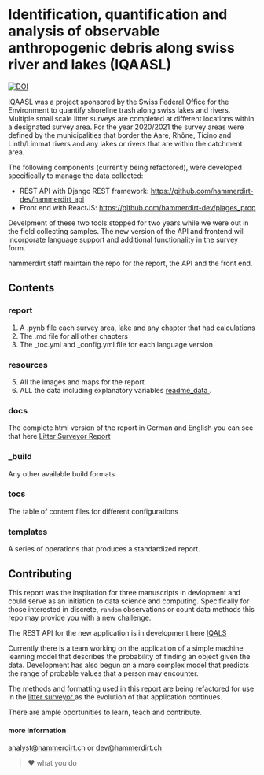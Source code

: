 # Identification, quantification and analysis of observable anthropogenic debris along swiss river and lakes (IQAASL)

[![DOI](https://zenodo.org/badge/382063409.svg)](https://zenodo.org/badge/latestdoi/382063409)

IQAASL was a project sponsored by the Swiss Federal Office for the Environment to quantify shoreline trash along swiss lakes and rivers. Multiple small scale litter surveys are completed at different locations within a designated survey area. For the year 2020/2021 the survey areas were defined by the municipalities that border the Aare, Rhône, Ticino and Linth/Limmat rivers and any lakes or rivers that are within the catchment area.

The following components (currently being refactored), were developed specifically to manage the data collected:

* REST API with Django REST framework: https://github.com/hammerdirt-dev/hammerdirt_api
* Front end with ReactJS: https://github.com/hammerdirt-dev/plages_prop

Develpment of these two tools stopped for two years while we were out in the field collecting samples. The new version of the API and frontend will incorporate language support and additional functionality in the survey form.

hammerdirt staff maintain the repo for the report, the API and the front end.

## Contents

### report

1. A .pynb file each survey area, lake and any chapter that had calculations
2. The  .md file for all other chapters
3. The \_toc.yml and \_config.yml file for each language version

### resources
5. All the images and maps for the report
6. ALL the data including explanatory variables [ readme_data ](https://github.com/hammerdirt-analyst/IQAASL-End-0f-Sampling-2021/blob/main/resources/readme_data.md).

### docs

The complete html version of the report in German and English you can see that here [Litter Surveyor Report](https://hammerdirt-analyst.github.io/IQAASL-End-0f-Sampling-2021/titlepage.html)

### \_build

Any other available build formats

### tocs

The table of content files for different configurations

### templates

A series of operations that produces a standardized report.


## Contributing

This report was the inspiration for three manuscripts in devlopment and could serve as an initiation to data science and computing. Specifically for those interested in discrete, `random` observations or count data methods this repo may provide you with a new challenge.

The REST API for the new application is in development here [IQALS](https://github.com/hammerdirt-analyst/iqals)

Currently there is a team working on the application of a simple machine learning model that describes the probability of finding an object given the data. Development has also begun on a more complex model that predicts the range of probable values that a person may encounter.

The methods and formatting used in this report are being refactored for use in the [ litter surveyor ](https://www.plagespropres.ch/) as the evolution of that application continues.

There are ample oportunities to learn, teach and contribute.

#### more information

analyst@hammerdirt.ch or dev@hammerdirt.ch
> :heart: what you do 
